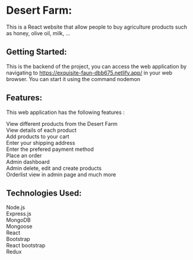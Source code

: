 # Desert Farm:

This is a React website that allow people to buy agriculture products such as honey, olive oil, milk, ...

## Getting Started:

This is the backend of the project, you can access the web application by navigating to https://exquisite-faun-dbb675.netlify.app/ in your web browser.
You can start it using the command nodemon

## Features:

This web application has the following features :

View different products from the Desert Farm  
View details of each product  
Add products to your cart  
Enter your shipping address  
Enter the prefered payment method  
Place an order  
Admin dashboard  
Admin delete, edit and create products  
Orderlist view in admin page and much more

## Technologies Used:

Node.js  
Express.js  
MongoDB  
Mongoose  
React  
Bootstrap  
React bootstrap  
Redux
